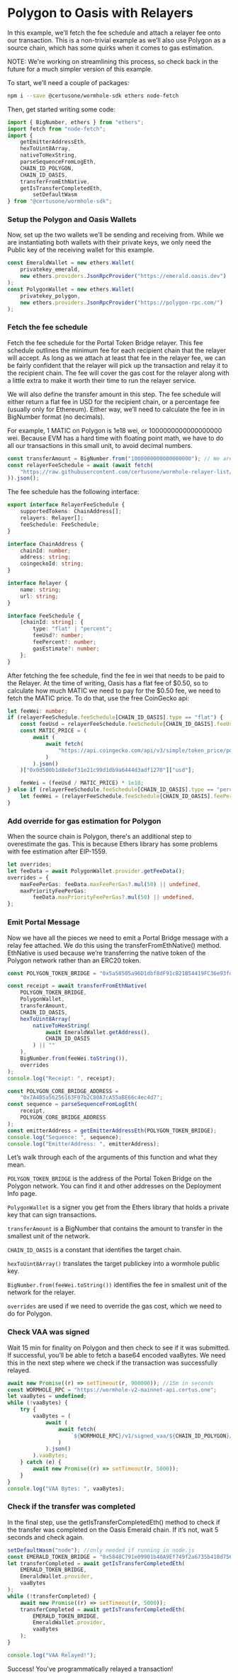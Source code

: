 # Polygon to Oasis with Relayers

In this example, we’ll fetch the fee schedule and attach a relayer fee onto our transaction. This is a non-trivial example as we’ll also use Polygon as a source chain, which has some quirks when it comes to gas estimation. 

NOTE: We're working on streamlining this process, so check back in the future for a much simpler version of this example.

To start, we’ll need a couple of packages:  

```bash
npm i --save @certusone/wormhole-sdk ethers node-fetch
```

Then, get started writing some code:

```ts
import { BigNumber, ethers } from "ethers";
import fetch from "node-fetch";
import {
    getEmitterAddressEth,
    hexToUint8Array,
    nativeToHexString,
    parseSequenceFromLogEth,
    CHAIN_ID_POLYGON,
    CHAIN_ID_OASIS,
    transferFromEthNative,
    getIsTransferCompletedEth,
		setDefaultWasm
} from "@certusone/wormhole-sdk";
```

### Setup the Polygon and Oasis Wallets

Now, set up the two wallets we’ll be sending and receiving from. While we are instantiating both wallets with their private keys, we only need the Public key of the receiving wallet for this example.

```ts
const EmeraldWallet = new ethers.Wallet(
    privatekey_emerald,
    new ethers.providers.JsonRpcProvider("https://emerald.oasis.dev")
);
const PolygonWallet = new ethers.Wallet(
    privatekey_polygon,
    new ethers.providers.JsonRpcProvider("https://polygon-rpc.com/")
);
```

### Fetch the fee schedule
Fetch the fee schedule for the Portal Token Bridge relayer. This fee schedule outlines the minimum fee for each recipient chain that the relayer will accept. As long as we attach at least that fee in the relayer fee, we can be fairly confident that the relayer will pick up the transaction and relay it to the recipient chain. The fee will cover the gas cost for the relayer along with a little extra to make it worth their time to run the relayer service.  

We will also define the transfer amount in this step. The fee schedule will either return a flat fee in USD for the recipient chain, or a percentage fee (usually only for Ethereum). Either way, we’ll need to calculate the fee in in BigNumber format (no decimals).  

For example, 1 MATIC on Polygon is 1e18 wei, or 1000000000000000000 wei. Because EVM has a hard time with floating point math, we have to do all our transactions in this small unit, to avoid decimal numbers.  

```ts
const transferAmount = BigNumber.from("1000000000000000000"); // We are sending 1 MATIC over the wall to Oasis
const relayerFeeSchedule = await (await fetch(
	"https://raw.githubusercontent.com/certusone/wormhole-relayer-list/main/relayer.json"
)).json();
```

The fee schedule has the following interface:

```ts
export interface RelayerFeeSchedule {
    supportedTokens: ChainAddress[];
    relayers: Relayer[];
    feeSchedule: FeeSchedule;
}

interface ChainAddress {
    chainId: number;
    address: string;
    coingeckoId: string;
}

interface Relayer {
    name: string;
    url: string;
}

interface FeeSchedule {
    [chainId: string]: {
        type: "flat" | "percent";
        feeUsd?: number;
        feePercent?: number;
        gasEstimate?: number;
    };
}
```

After fetching the fee schedule, find the fee in wei that needs to be paid to the Relayer. At the time of writing, Oasis has a flat fee of $0.50, so to calculate how much MATIC we need to pay for the $0.50 fee, we need to fetch the MATIC price. To do that, use the free CoinGecko api:

```ts
let feeWei: number;
if (relayerFeeSchedule.feeSchedule[CHAIN_ID_OASIS].type == "flat") {
    const feeUsd = relayerFeeSchedule.feeSchedule[CHAIN_ID_OASIS].feeUsd
    const MATIC_PRICE = (
        await (
            await fetch(
                "https://api.coingecko.com/api/v3/simple/token_price/polygon-pos?contract_addresses=0x0d500b1d8e8ef31e21c99d1db9a6444d3adf1270&vs_currencies=usd"
            )
        ).json()
    )["0x0d500b1d8e8ef31e21c99d1db9a6444d3adf1270"]["usd"];

    feeWei = (feeUsd / MATIC_PRICE) * 1e18;
} else if (relayerFeeSchedule.feeSchedule[CHAIN_ID_OASIS].type == "percent") {
    let feeWei = (relayerFeeSchedule.feeSchedule[CHAIN_ID_OASIS].feePercent /100) * transferAmount.toNumber();
}
```

### Add override for gas estimation for Polygon
When the source chain is Polygon, there's an additional step to overestimate the gas. This is because Ethers library has some problems with fee estimation after EIP-1559.

```ts
let overrides;
let feeData = await PolygonWallet.provider.getFeeData();
overrides = {
    maxFeePerGas: feeData.maxFeePerGas?.mul(50) || undefined,
    maxPriorityFeePerGas:
        feeData.maxPriorityFeePerGas?.mul(50) || undefined,
};
```

### Emit Portal Message
Now we have all the pieces we need to emit a Portal Bridge message with a relay fee attached. We do this using the transferFromEthNative() method. EthNative is used because we’re transferring the native token of the Polygon network rather than an ERC20 token.

```ts
const POLYGON_TOKEN_BRIDGE = "0x5a58505a96D1dbf8dF91cB21B54419FC36e93fdE";

const receipt = await transferFromEthNative(
    POLYGON_TOKEN_BRIDGE,
    PolygonWallet,
    transferAmount,
    CHAIN_ID_OASIS,
    hexToUint8Array(
        nativeToHexString(
            await EmeraldWallet.getAddress(),
            CHAIN_ID_OASIS
        ) || ""
    ),
    BigNumber.from(feeWei.toString()),
    overrides
);
console.log("Receipt: ", receipt);

const POLYGON_CORE_BRIDGE_ADDRESS =
    "0x7A4B5a56256163F07b2C80A7cA55aBE66c4ec4d7";
const sequence = parseSequenceFromLogEth(
    receipt,
    POLYGON_CORE_BRIDGE_ADDRESS
);
const emitterAddress = getEmitterAddressEth(POLYGON_TOKEN_BRIDGE);
console.log("Sequence: ", sequence);
console.log("EmitterAddress: ", emitterAddress);
```

Let’s walk through each of the arguments of this function and what they mean.  

`POLYGON_TOKEN_BRIDGE` is the address of the Portal Token Bridge on the Polygon network. You can find it and other addresses on the Deployment Info page.

`PolygonWallet` is a signer you get from the Ethers library that holds a private key that can sign transactions.

`transferAmount` is a BigNumber that contains the amount to transfer in the smallest unit of the network.

`CHAIN_ID_OASIS` is a constant that identifies the target chain.

`hexToUint8Array()` translates the target publickey into a wormhole public key.

`BigNumber.from(feeWei.toString())` identifies the fee in smallest unit of the network for the relayer. 

`overrides` are used if we need to override the gas cost, which we need to do for Polygon.

### Check VAA was signed

Wait 15 min for finality on Polygon and then check to see if it was submitted. If successful, you’ll be able to fetch a base64 encoded vaaBytes. We need this in the next step where we check if the transaction was successfully relayed.

```ts
await new Promise((r) => setTimeout(r, 900000)); //15m in seconds
const WORMHOLE_RPC = "https://wormhole-v2-mainnet-api.certus.one";
let vaaBytes = undefined;
while (!vaaBytes) {
    try {
        vaaBytes = (
            await (
                await fetch(
                    `${WORMHOLE_RPC}/v1/signed_vaa/${CHAIN_ID_POLYGON}/${emitterAddress}/${sequence}`
                )
            ).json()
        ).vaaBytes;
    } catch (e) {
        await new Promise((r) => setTimeout(r, 5000));
    }
}
console.log("VAA Bytes: ", vaaBytes);
```

### Check if the transfer was completed

In the final step, use the getIsTransferCompletedEth() method to check if the transfer was completed on the Oasis Emerald chain. If it’s not, wait 5 seconds and check again.

```ts
setDefaultWasm("node"); //only needed if running in node.js
const EMERALD_TOKEN_BRIDGE = "0x5848C791e09901b40A9Ef749f2a6735b418d7564";
let transferCompleted = await getIsTransferCompletedEth(
    EMERALD_TOKEN_BRIDGE,
    EmeraldWallet.provider,
    vaaBytes
);
while (!transferCompleted) {
    await new Promise((r) => setTimeout(r, 5000));
    transferCompleted = await getIsTransferCompletedEth(
        EMERALD_TOKEN_BRIDGE,
        EmeraldWallet.provider,
        vaaBytes
    );
}

console.log("VAA Relayed!");
```

Success! You've programmatically relayed a transaction!
